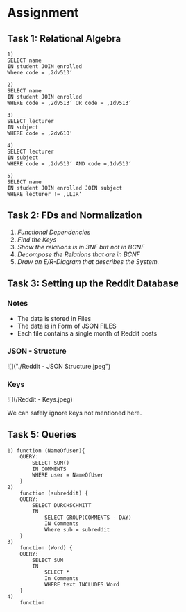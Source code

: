 # Assignment 
## Task 1: Relational Algebra
``` 
1) 
SELECT name 
IN student JOIN enrolled
Where code = ‚2dv513‘  

2)
SELECT name 
IN student JOIN enrolled
WHERE code = ‚2dv513‘ OR code = ‚1dv513‘

3) 
SELECT lecturer
IN subject
WHERE code = ‚2dv610‘

4)
SELECT lecturer
IN subject
WHERE code = ‚2dv513‘ AND code =‚1dv513‘

5)
SELECT name 
IN student JOIN enrolled JOIN subject
WHERE lecturer != ‚LLIR‘
``` 

## Task 2: FDs and Normalization
1. *Functional Dependencies*
1. *Find the Keys*
1. *Show the relations is in 3NF but not in BCNF*
1. *Decompose the Relations that are in BCNF*
1. *Draw an E/R-Diagram that describes the System.*

## Task 3: Setting up the Reddit Database

### Notes
- The data is stored in Files
- The data is in Form of JSON FILES
- Each file contains a single month of Reddit posts

### JSON - Structure

![]("./Reddit - JSON Structure.jpeg")
### Keys

![](/Reddit - Keys.jpeg)

We can safely ignore keys not mentioned here.

## Task 5: Queries
```
1) function (NameOfUser){
	QUERY:
		SELECT SUM()
		IN COMMENTS
		WHERE user = NameOfUser
	}
2)
	function (subreddit) {
	QUERY:
		SELECT DURCHSCHNITT
		IN 
			SELECT GROUP(COMMENTS - DAY)
			IN Comments
			Where sub = subreddit
	}
3)
	function (Word) {
	QUERY:
		SELECT SUM
		IN
			SELECT *
			In Comments
			WHERE text INCLUDES Word
	}
4)
	function 
```



